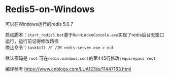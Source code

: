 # Redis5-on-Windows
可以在Windows运行的redis 5.0.7

启动脚本：`start_redis5.bat`基于`RunHiddenConsole.exe`实现了redis后台无窗口运行，运行前记得修改路径  
停止命令：`taskkill /F /IM redis-server.exe > nul`

默认密码是 `root`
可在`redis.windows.conf`的第445行修改`requirepass root`






编译参考 https://www.cnblogs.com/LUA123/p/11447163.html
